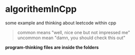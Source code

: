 # algorithemInCpp
some example and thinking about leetcode within cpp
> common means "well, nice one but not impressed me" <br>
> uncommon mean "damn, you should check this out" <br>

**program-thinking files are inside the folders** 
